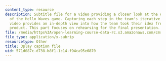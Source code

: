 ```yaml
---
content_type: resource
description: Subtitle file for a video providing a closer look at the development
  of the Hello Waves game. Capturing each step in the team's iterative process, the
  video provides an in-depth view into how the team took their idea from pitch to
  product. This part focuses on rehearsing for the final presentation.
file: /media/https%3A/open-learning-course-data-rc.s3.amazonaws.com/cms-611j-creating-video-games-fall-2014/571d087cd738b8f11c14f94ca95e6870_lxpXowuUdKw.srt
file_type: application/x-subrip
resourcetype: Other
title: 3play caption file
uid: 571d087c-d738-b8f1-1c14-f94ca95e6870
---
```

